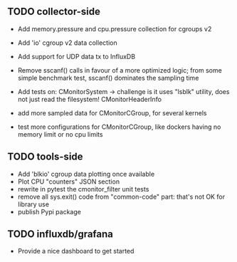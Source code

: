 ## TODO collector-side

- Add memory.pressure and cpu.pressure collection for cgroups v2
- Add 'io' cgroup v2 data collection
- Add support for UDP data tx to InfluxDB
- Remove sscanf() calls in favour of a more optimized logic; from some simple
  benchmark test, sscanf() dominates the sampling time
- Add tests on:
   CMonitorSystem
   -> challenge is it uses "lsblk" utility, does not just read the filesystem!
   CMonitorHeaderInfo

- add more sampled data for CMonitorCGroup, for several kernels
- test more configurations for CMonitorCGroup, like dockers having no memory limit or no cpu limits

## TODO tools-side

- Add 'blkio' cgroup data plotting once available
- Plot CPU "counters" JSON section
- rewrite in pytest the cmonitor_filter unit tests
- remove all sys.exit() code from "common-code" part: that's not OK for library use
- publish Pypi package

## TODO influxdb/grafana

- Provide a nice dashboard to get started
